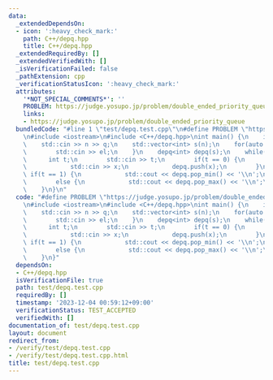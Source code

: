 ```yaml
---
data:
  _extendedDependsOn:
  - icon: ':heavy_check_mark:'
    path: C++/depq.hpp
    title: C++/depq.hpp
  _extendedRequiredBy: []
  _extendedVerifiedWith: []
  _isVerificationFailed: false
  _pathExtension: cpp
  _verificationStatusIcon: ':heavy_check_mark:'
  attributes:
    '*NOT_SPECIAL_COMMENTS*': ''
    PROBLEM: https://judge.yosupo.jp/problem/double_ended_priority_queue
    links:
    - https://judge.yosupo.jp/problem/double_ended_priority_queue
  bundledCode: "#line 1 \"test/depq.test.cpp\"\n#define PROBLEM \"https://judge.yosupo.jp/problem/double_ended_priority_queue\"\
    \n#include <iostream>\n#include <C++/depq.hpp>\nint main() {\n    int n, q;\n\
    \    std::cin >> n >> q;\n    std::vector<int> s(n);\n    for(auto &el: s) {\n\
    \        std::cin >> el;\n    }\n    depq<int> depq(s);\n    while(q--) {\n  \
    \      int t;\n        std::cin >> t;\n        if(t == 0) {\n            int x;\n\
    \            std::cin >> x;\n            depq.push(x);\n        }\n        else\
    \ if(t == 1) {\n            std::cout << depq.pop_min() << '\\n';\n        }\n\
    \        else {\n            std::cout << depq.pop_max() << '\\n';\n        }\n\
    \    }\n}\n"
  code: "#define PROBLEM \"https://judge.yosupo.jp/problem/double_ended_priority_queue\"\
    \n#include <iostream>\n#include <C++/depq.hpp>\nint main() {\n    int n, q;\n\
    \    std::cin >> n >> q;\n    std::vector<int> s(n);\n    for(auto &el: s) {\n\
    \        std::cin >> el;\n    }\n    depq<int> depq(s);\n    while(q--) {\n  \
    \      int t;\n        std::cin >> t;\n        if(t == 0) {\n            int x;\n\
    \            std::cin >> x;\n            depq.push(x);\n        }\n        else\
    \ if(t == 1) {\n            std::cout << depq.pop_min() << '\\n';\n        }\n\
    \        else {\n            std::cout << depq.pop_max() << '\\n';\n        }\n\
    \    }\n}"
  dependsOn:
  - C++/depq.hpp
  isVerificationFile: true
  path: test/depq.test.cpp
  requiredBy: []
  timestamp: '2023-12-04 00:59:12+09:00'
  verificationStatus: TEST_ACCEPTED
  verifiedWith: []
documentation_of: test/depq.test.cpp
layout: document
redirect_from:
- /verify/test/depq.test.cpp
- /verify/test/depq.test.cpp.html
title: test/depq.test.cpp
---
```

